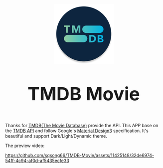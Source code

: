<p align="center">
    <img src="app/src/main/res/mipmap-xxxhdpi/ic_launcher_round.webp" />
</p>
<p align="center" style="text-align: center; font-size: 58px"><strong>TMDB Movie</strong></p>


Thanks for [TMDB(The Movie Database)](https://www.themoviedb.org/) provide the API. This APP base on the  [TMDB API](https://developer.themoviedb.org/docs) and follow Google's [Material Design3](https://m3.material.io/) specification. It's beautiful and support Dark/Light/Dynamic theme.

The preview video:   

https://github.com/sqsong66/TMDB-Movie/assets/11425148/32de6974-54ff-4c94-af0d-af5435ecfe33
